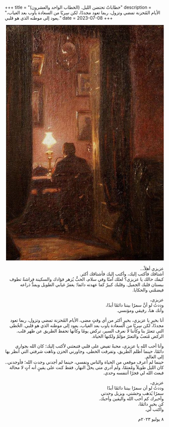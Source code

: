 +++
title = "خطاباتٌ تحتضن الليل. (الخطاب الواحد والعشرون)"
description = "الأيام المُحزنة تمضي وتزول، ربما تعود مجددًا، لكن سِربًا من السعادة يأوب بعد الغياب، يعود إلى موطنه الذي هو قلبي."
date = 2023-07-08
+++

<div dir="rtl">

![alt](image.jpg)

عزيزي أهلاً،..<br>
أشتاقك فأكتب إليك، وأكتب إليك فأشتاقك أكثر.<br>
كيفك حالك يا عزيزي؟ لعلك آمنًا وفي سلام، الحبُّ يُزهر فؤادك والسكينة فراشةٌ تطوف ببستان قلبك الجميل. وقلبك كبيرٌ كما عهدته دائما؛ يغفرُ غيابي الطويل ويمدُّ ذراعه فيضمّني والحكايا.<br>

عزيزي،<br>
وددتُ لو أنَّ سمرًا بيننا دائمًا أبدًا،<br>
وأنك هنا، رفيقي ومؤنسي.<br>

أنا بخيرٍ يا عزيزي، بخيرٍ أكثر من أي وقتٍ مضى، الأيام المُحزنة تمضي وتزول، ربما تعود مجددًا، لكن سِربًا من السعادة يأوب بعد الغياب، يعود إلى موطنه الذي هو قلبي. الخُطى التي تتعثرُ بنا وكأننا لا نعرف السير، تركض يومًا وكأنها تحفظ الطريق عن ظهر قلب. الركض مُتعبٌ والتعثرُ مؤلمٌ ولكنها الحياة. <br>

وأنا أحب الله يا عزيزي، محبةً تفيض على قلبي فتبعثني لأكتب إليك؛ كان الله بجواري دائمًا، حينما أظلم الطريق، وتفرقت الخطى، وجاورني الحزن وتاهت شرفتي التي أنظر بها إلى العالم.<br>
حينما لم أعرف موقعي من الحياة والناس ونفسي، حينما لم أجدني وجدت الله؛ فأوجدني..<br>
كان الليل طويلاً ومُعتمًا، ولم أدري متى يحلّ النهار، فقط كنت على يقينٍ أنه آتٍ لا محالة فبعث الله لي فجرًا أتنفسه وحدي. <br>

عزيزي،<br>
وددتُ لو أن سمرًا بيننا دائمًا أبدًا<br>
سمرًا يُذهب وحشتي، ويزيل وحدتي<br>
وأخبرك كم أحب الله واليقين وأحبك.<br>
كن بخيرٍ دائمًا،<br>
واكتب لي.<br>

٨ يوليو ٢٠٢٣م<br>

</div>
